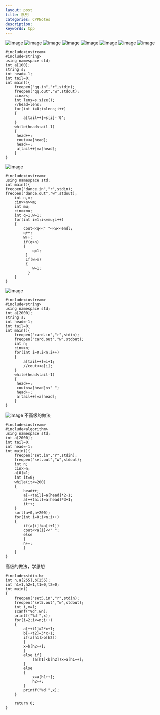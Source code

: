 ```yaml
---
layout: post
title: 队列
categories: CPPNotes
description: 
keywords: Cpp
---
```

![image](http://hboke.nos-eastchina1.126.net/%E9%98%9F%E5%88%971%20(1).PNG)
![image](http://hboke.nos-eastchina1.126.net/%E9%98%9F%E5%88%971%20(2).PNG)
![image](http://hboke.nos-eastchina1.126.net/%E9%98%9F%E5%88%971%20(3).PNG)
![image](http://hboke.nos-eastchina1.126.net/%E9%98%9F%E5%88%971%20(4).PNG)
![image](http://hboke.nos-eastchina1.126.net/%E9%98%9F%E5%88%971%20(5).PNG)
![image](http://hboke.nos-eastchina1.126.net/%E9%98%9F%E5%88%971%20(6).PNG)
![image](http://hboke.nos-eastchina1.126.net/%E9%98%9F%E5%88%971%20(7).PNG)
![image](http://hboke.nos-eastchina1.126.net/%E9%98%9F%E5%88%971%20(8).PNG)
```
#include<iostream>
#include<string>
using namespace std;
int a[100]; 
string s;
int head=-1;
int tail=0;
int main(){
	freopen("qq.in","r",stdin);
	freopen("qq.out","w",stdout); 
	cin>>s;
	int lens=s.size();
	//head=lens;
	for(int i=0;i<lens;i++)
	{
		a[tail++]=s[i]-'0';
	}
	while(head<tail-1)
	{
     head++;
     cout<<a[head];
	 head++;
	 a[tail++]=a[head]; 
	}
}
```
![image](http://hboke.nos-eastchina1.126.net/%E9%98%9F%E5%88%971%20(9).PNG)
```
#include<iostream>
using namespace std;
int main(){ 
freopen("dance.in","r",stdin);
freopen("dance.out","w",stdout); 
	int n,m;
	cin>>n>>m;
	int mu;
	cin>>mu;
    int q=1,w=1;
	for(int i=1;i<=mu;i++)
	{
		cout<<q<<" "<<w<<endl;
		q++;
		w++;
		if(q>n)
		{
			q=1;
		 }
		 if(w>m)
		 {
		 	w=1;
		  } 
	}
}
```
![image](http://hboke.nos-eastchina1.126.net/%E9%98%9F%E5%88%971%20(10).PNG)
```
#include<iostream>
#include<string>
using namespace std;
int a[2000]; 
string s;
int head=-1;
int tail=0;
int main(){
	freopen("card.in","r",stdin);
	freopen("card.out","w",stdout); 
	int n;
	cin>>n;
	for(int i=0;i<n;i++)
	{
		a[tail++]=i+1;
		//cout<<a[i];
	}
	while(head<tail-1)
	{
     head++;
     cout<<a[head]<<" ";
	 head++;
	 a[tail++]=a[head]; 
	}
}
```
![image](http://hboke.nos-eastchina1.126.net/%E9%98%9F%E5%88%971%20(11).PNG)
不高级的做法

```
#include<iostream>
#include<algorithm>
using namespace std;
int a[2000];
int tail=0;
int head=-1;
int main(){
	freopen("set.in","r",stdin);
	freopen("set.out","w",stdout);
	int n;
	cin>>n;
	a[0]=1;
	int it=0;
	while(it<=200)
	{
		head++;
		a[++tail]=a[head]*2+1;
		a[++tail]=a[head]*3+1;
		it++; 
	}
	sort(a+0,a+200);
	for(int i=0;i<n;i++)
	{
		if(a[i]!=a[i+1])
		cout<<a[i]<<" ";
		else
		{
		n++;	
		}
	}
}
```
高级的做法，学思想

```
#include<stdio.h>
int n,a[255],b[255];
int h1=1,h2=1,t1=0,t2=0;
int main()
{
	freopen("set5.in","r",stdin);
	freopen("set5.out","w",stdout); 
	int i,x=1;
	scanf("%d",&n);
	printf("%d ",x);
	for(i=2;i<=n;i++)
	{
		a[++t1]=2*x+1;
		b[++t2]=3*x+1;
		if(a[h1]>b[h2])
		{
		x=b[h2++];	
		}
		else if{
			(a[h1]<b[h2])x=a[h1++];
		}
		else
		{
			x=a[h1++];
			h2++;
		}
		printf("%d ",x);
	}
	
	return 0;
}
```
